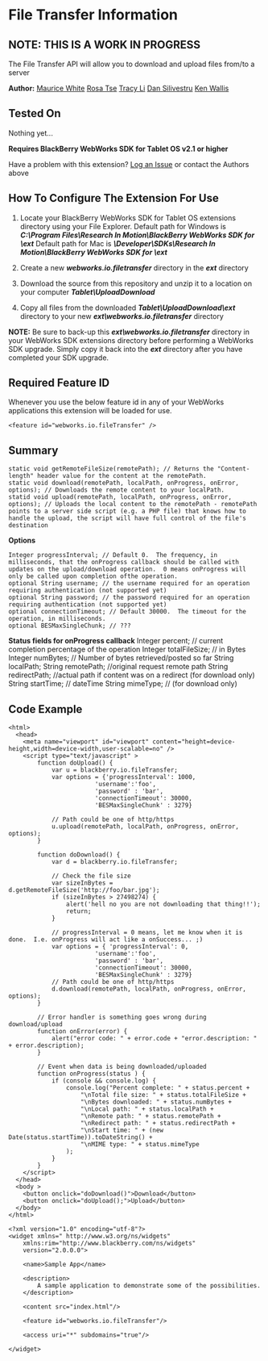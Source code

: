 # File Transfer Information

## NOTE: THIS IS A WORK IN PROGRESS

The File Transfer API will allow you to download and upload files from/to a server

**Author:**
[Maurice White](https://github.com/mdwhite76)
[Rosa Tse](https://github.com/rwmtse)
[Tracy Li](https://github.com/tracyli)
[Dan Silivestru](https://github.com/dansilivestru)
[Ken Wallis](https://github.com/kwallis)

## Tested On

Nothing yet...

**Requires BlackBerry WebWorks SDK for Tablet OS v2.1 or higher**

Have a problem with this extension?  [Log an Issue](https://github.com/blackberry/WebWorks-Community-APIs/issues) or contact the Authors above

## How To Configure The Extension For Use

1. Locate your BlackBerry WebWorks SDK for Tablet OS extensions directory using your File Explorer.  Default path for Windows is _**C:\Program Files\Research In Motion\BlackBerry WebWorks SDK for <version number>\ext**_ Default path for Mac is _**\Developer\SDKs\Research In Motion\BlackBerry WebWorks SDK for <version number>\ext**_

2. Create a new _**webworks.io.filetransfer**_ directory in the _**ext**_ directory

3. Download the source from this repository and unzip it to a location on your computer _**Tablet\UploadDownload**_

4. Copy all files from the downloaded _**Tablet\UploadDownload\ext**_ directory to your new _**ext\webworks.io.filetransfer**_ directory

**NOTE:** Be sure to back-up this _**ext\webworks.io.filetransfer**_ directory in your WebWorks SDK extensions directory before performing a WebWorks SDK upgrade. Simply copy it back into the _**ext**_ directory after you have completed your SDK upgrade.

## Required Feature ID
Whenever you use the below feature id in any of your WebWorks applications this extension will be loaded for use.

    <feature id="webworks.io.fileTransfer" />

## Summary

    static void getRemoteFileSize(remotePath); // Returns the "Content-length" header value for the content at the remotePath.
    static void download(remotePath, localPath, onProgress, onError, options); // Downloads the remote content to your localPath.
    statid void upload(remotePath, localPath, onProgress, onError, options); // Uploads the local content to the remotePath - remotePath points to a server side script (e.g. a PHP file) that knows how to handle the upload, the script will have full control of the file's destination
    
**Options**
                    
    Integer progressInterval; // Default 0.  The frequency, in milliseconds, that the onProgress callback should be called with updates on the upload/download operation.  0 means onProgress will only be called upon completion ofthe operation.
	optional String username; // the username required for an operation requiring authentication (not supported yet)
    optional String password; // the password required for an operation requiring authentication (not supported yet)
    optional connectionTimeout; // Default 30000.  The timeout for the operation, in milliseconds.
    optional BESMaxSingleChunk; // ???

**Status fields for onProgress callback**
    Integer percent; // current completion percentage of the operation
    Integer totalFileSize; // in Bytes
    Integer numBytes; // Number of bytes retrieved/posted so far
    String localPath;
    String remotePath; //original request remote path
    String redirectPath; //actual path if content was on a redirect (for download only)
    String startTime; // dateTime
    String mimeType; // (for download only)

## Code Example

    <html>
      <head>
        <meta name="viewport" id="viewport" content="height=device-height,width=device-width,user-scalable=no" />
        <script type="text/javascript" >
            function doUpload() {
                var u = blackberry.io.fileTransfer;
                var options = {'progressInterval': 1000, 
                            'username':'foo', 
                            'password' : 'bar',
                            'connectionTimeout': 30000,
                            'BESMaxSingleChunk' : 3279}
                            
                // Path could be one of http/https
                u.upload(remotePath, localPath, onProgress, onError, options);
            }
      
            function doDownload() {
                var d = blackberry.io.fileTransfer;
                
                // Check the file size
                var sizeInBytes = d.getRemoteFileSize('http://foo/bar.jpg');
                if (sizeInBytes > 27498274) {
                    alert('hell no you are not downloading that thing!!');
                    return;
                }
                
                // progressInterval = 0 means, let me know when it is done.  I.e. onProgress will act like a onSuccess... ;)
                var options = { 'progressInterval': 0, 
                            'username':'foo', 
                            'password' : 'bar',
                            'connectionTimeout': 30000,
                            'BESMaxSingleChunk' : 3279}
                // Path could be one of http/https
                d.download(remotePath, localPath, onProgress, onError, options);
            }
          
            // Error handler is something goes wrong during download/upload
            function onError(error) {
                alert("error code: " + error.code + "error.description: " + error.description);
            }
          
            // Event when data is being downloaded/uploaded
            function onProgress(status ) {
                if (console && console.log) {
                    console.log("Percent complete: " + status.percent +
                        "\nTotal file size: " + status.totalFileSize +
                        "\nBytes downloaded: " + status.numBytes +
                        "\nLocal path: " + status.localPath +
                        "\nRemote path: " + status.remotePath +
                        "\nRedirect path: " + status.redirectPath + 
                        "\nStart time: " + (new Date(status.startTime)).toDateString() +
                        "\nMIME type: " + status.mimeType
                    );
                }
            }
        </script>
      </head>
      <body >
    	<button onclick="doDownload()">Download</button>
    	<button onclick="doUpload();">Upload</button>
      </body>
    </html>

    <?xml version="1.0" encoding="utf-8"?>
    <widget xmlns=" http://www.w3.org/ns/widgets"
        xmlns:rim="http://www.blackberry.com/ns/widgets"
        version="2.0.0.0">

        <name>Sample App</name>

        <description>
            A sample application to demonstrate some of the possibilities.
        </description>

        <content src="index.html"/>

        <feature id="webworks.io.fileTransfer"/>
    
        <access uri="*" subdomains="true"/>

    </widget>
